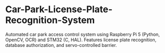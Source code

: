 # Car-Park-License-Plate-Recognition-System
Automated car park access control system using Raspberry Pi 5 (Python, OpenCV, OCR) and STM32 (C, HAL). Features license plate recognition, database authorization, and servo-controlled barrier.
